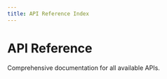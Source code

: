 ```yaml
---
title: API Reference Index
---
```


# API Reference

Comprehensive documentation for all available APIs.
